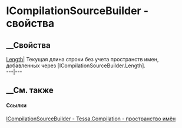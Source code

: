 # ICompilationSourceBuilder - свойства
##  __Свойства
[Length](P_Tessa_Compilation_ICompilationSourceBuilder_Length.htm)|  Текущая
длина строки без учета пространств имен, добавленных через
[ICompilationSourceBuilder.Length].  
---|---  
## __См. также
#### Ссылки
[ICompilationSourceBuilder -
](T_Tessa_Compilation_ICompilationSourceBuilder.htm)
[Tessa.Compilation - пространство имён](N_Tessa_Compilation.htm)
